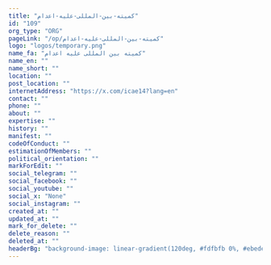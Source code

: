 ```yaml
---
title: "کمیته-بین-المللی-علیه-اعدام"
id: "109"
org_type: "ORG"
pageLink: "/op/کمیته-بین-المللی-علیه-اعدام"
logo: "logos/temporary.png"
name_fa: "کمیته بین المللی علیه اعدام"
name_en: ""
name_short: ""
location: ""
post_location: ""
internetAddress: "https://x.com/icae14?lang=en"
contact: ""
phone: ""
about: ""
expertise: ""
history: ""
manifest: ""
codeOfConduct: ""
estimationOfMembers: ""
political_orientation: ""
markForEdit: ""
social_telegram: ""
social_facebook: ""
social_youtube: ""
social_x: "None"
social_instagram: ""
created_at: ""
updated_at: ""
mark_for_delete: ""
delete_reason: ""
deleted_at: ""
headerBg: "background-image: linear-gradient(120deg, #fdfbfb 0%, #ebedee 100%);"
---
```


